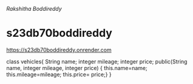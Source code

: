 *Rakshitha Boddireddy*
# s23db70boddireddy
 https://s23db70boddireddy.onrender.com

class vehicles{ String name; integer mileage; integer price; public(String name, integer mileage, integer price) { this.name=name; this.mileage=mileage; this.price= price;} }

